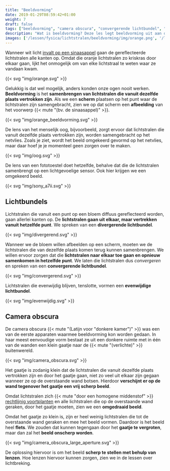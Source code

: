 ```yaml
---
title: "Beeldvorming"
date: 2019-01-29T08:59:42+01:00
weight: 7
draft: false
tags: ["beeldvorming", "camera obscura", "convergerende lichtbundel", "divergerende lichtbundel", "evenwijdige lichtbundel", "fotocamera", "lens", "lichtbundel", "netvlies", "oog", "scherm", "sensor"]
description: "Wat is beeldvorming? Deze les legt beeldvorming uit aan de hand van verschillende illustraties. Het menselijk oog en de fotocamera worden als voorbeelden gebruikt. Nadat we de types van lichtbundels uitgeleggen, bespreken we de camera obscura met daarbij de invloed van de grootte van het gaatje op het gevormde beeld."
images: ['/lessen/fysica/lichtstralen/beeldvorming/img/orange.png', '/lessen/fysica/lichtstralen/beeldvorming/img/orange_beeldvorming.png', '/lessen/fysica/lichtstralen/beeldvorming/img/oog.png', '/lessen/fysica/lichtstralen/beeldvorming/img/sony_a7ii.png', '/lessen/fysica/lichtstralen/beeldvorming/img/divergerend.png', '/lessen/fysica/lichtstralen/beeldvorming/img/convergerend.png', '/lessen/fysica/lichtstralen/beeldvorming/img/evenwijdig.png', '/lessen/fysica/lichtstralen/beeldvorming/img/camera_obscura.png', '/lessen/fysica/lichtstralen/beeldvorming/img/camera_obscura_large_aperture.png']
---
```

Wanneer wit licht [invalt op een sinaasappel](../absorberen_reflecteren_doorlaten#reflectie-absorptie)
gaan de gereflecteerde lichtstralen alle kanten op. Omdat die oranje
lichtstralen zo kriskras door elkaar gaan, lijkt het onmogelijk om van elke
lichtstraal te weten waar ze vandaan kwam.

{{< svg "img/orange.svg" >}}

Gelukkig is dat wel mogelijk, anders konden onze ogen nooit werken.
**Beeldvorming** is het **samenbrengen van lichtstralen die vanuit dezelfde
plaats vertrokken zijn**. Als we een **scherm** plaatsen op het punt waar de
lichtstralen zijn samengebracht, zien we op dat scherm een **afbeelding** van
het voorwerp {{< mute "(bv. de sinaasappel)" >}}.

{{< svg "img/orange_beeldvorming.svg" >}}

De lens van het menselijk oog, bijvoorbeeld, zorgt ervoor dat lichtstralen die
vanuit dezelfde plaats vertrokken zijn, worden samengebracht op het netvlies.
Zoals je ziet, wordt het beeld omgekeerd gevormd op het netvlies, maar daar
hoef je je momenteel geen zorgen over te maken.

{{< svg "img/oog.svg" >}}

De lens van een fototoestel doet hetzelfde, behalve dat die de lichtstralen
samenbrengt op een lichtgevoelige sensor. Ook hier krijgen we een omgekeerd beeld.

{{< svg "img/sony_a7ii.svg" >}}

## Lichtbundels
Lichtstralen die vanuit een punt op een bloem diffuus gereflecteerd worden,
gaan allerlei kanten op. De **lichtstralen gaan uit elkaar, maar vertrekken
vanuit hetzelfde punt**. We spreken van een **divergerende lichtbundel**.

{{< svg "img/divergerend.svg" >}}

Wanneer we de bloem willen afbeelden op een scherm, moeten we de lichtstralen
die van dezelfde plaats komen terug kunnen samenbrengen. We willen ervoor
zorgen dat die **lichtstralen naar elkaar toe gaan en opnieuw samenkomen in
hetzelfde punt**. We laten die lichtstralen dus *convergeren* en spreken van
een **convergerende lichtbundel**.

{{< svg "img/convergerend.svg" >}}

Lichtstralen die evenwijdig blijven, tenslotte, vormen een **evenwijdige lichtbundel**.

{{< svg "img/evenwijdig.svg" >}}

## Camera obscura
De camera obscura {{< mute "(Latijn voor \"donkere kamer\")" >}} was een van de
eerste apparaten waarmee beeldvorming kon worden gedaan. In haar meest
eenvoudige vorm bestaat ze uit een donkere ruimte met in één van de
wanden een klein gaatje naar de {{< mute "(verlichte)" >}}
buitenwereld.

{{< svg "img/camera_obscura.svg" >}}

Het gaatje is zodanig klein dat de lichtstralen die vanuit dezelfde plaats
vertrokken zijn en door het gaatje gaan, niet zo veel uit elkaar zijn gegaan
wanneer ze op de overstaande wand botsen. Hierdoor **verschijnt er op de wand
tegenover het gaatje een vrij scherp beeld**.

Omdat lichtstralen zich {{< mute "door een homogene middenstof" >}}
[rechtlijnig voortplanten](../voortplanting#lichtstralen-gaan-in-een-rechte-lijn) en
alle lichtstralen die op de overstaande wand geraken, door het gaatje
moeten, zien we een **omgedraaid beeld**.

Omdat het gaatje zo klein is, zijn er heel weinig lichtstralen die tot de
overstaande wand geraken en mee het beeld vormen. Daardoor is het beeld heel
**flets**. We zouden dat kunnen tegengaan door het **gaatje te vergroten**,
maar dan zal het **beeld onscherp worden**.

{{< svg "img/camera_obscura_large_aperture.svg" >}}

De oplossing hiervoor is om het beeld **scherp te stellen met behulp van
lenzen**. Hoe lenzen hiervoor kunnen zorgen, zien we in de lessen over
lichtbreking.
